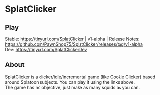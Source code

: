 # SplatClicker
## Play
Stable: https://tinyurl.com/SplatClicker | v1-alpha | Release Notes: https://github.com/PawnShop75/SplatClicker/releases/tag/v1-alpha
<br>
Dev: https://tinyurl.com/SplatClickerDev
## About
SplatClicker is a clicker/idle/incremental game (like Cookie Clicker) based around Splatoon subjects. You can play it using the links above.
<br>
The game has no objective, just make as many squids as you can.
